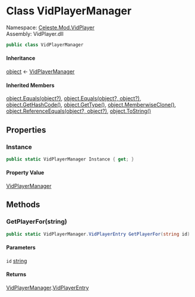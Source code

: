 # <a id="Celeste_Mod_VidPlayer_VidPlayerManager"></a> Class VidPlayerManager

Namespace: [Celeste.Mod.VidPlayer](Celeste.Mod.VidPlayer.md)  
Assembly: VidPlayer.dll  

```csharp
public class VidPlayerManager
```

#### Inheritance

[object](https://learn.microsoft.com/dotnet/api/system.object) ← 
[VidPlayerManager](Celeste.Mod.VidPlayer.VidPlayerManager.md)

#### Inherited Members

[object.Equals\(object?\)](https://learn.microsoft.com/dotnet/api/system.object.equals\#system\-object\-equals\(system\-object\)), 
[object.Equals\(object?, object?\)](https://learn.microsoft.com/dotnet/api/system.object.equals\#system\-object\-equals\(system\-object\-system\-object\)), 
[object.GetHashCode\(\)](https://learn.microsoft.com/dotnet/api/system.object.gethashcode), 
[object.GetType\(\)](https://learn.microsoft.com/dotnet/api/system.object.gettype), 
[object.MemberwiseClone\(\)](https://learn.microsoft.com/dotnet/api/system.object.memberwiseclone), 
[object.ReferenceEquals\(object?, object?\)](https://learn.microsoft.com/dotnet/api/system.object.referenceequals), 
[object.ToString\(\)](https://learn.microsoft.com/dotnet/api/system.object.tostring)

## Properties

### <a id="Celeste_Mod_VidPlayer_VidPlayerManager_Instance"></a> Instance

```csharp
public static VidPlayerManager Instance { get; }
```

#### Property Value

 [VidPlayerManager](Celeste.Mod.VidPlayer.VidPlayerManager.md)

## Methods

### <a id="Celeste_Mod_VidPlayer_VidPlayerManager_GetPlayerFor_System_String_"></a> GetPlayerFor\(string\)

```csharp
public static VidPlayerManager.VidPlayerEntry GetPlayerFor(string id)
```

#### Parameters

`id` [string](https://learn.microsoft.com/dotnet/api/system.string)

#### Returns

 [VidPlayerManager](Celeste.Mod.VidPlayer.VidPlayerManager.md).[VidPlayerEntry](Celeste.Mod.VidPlayer.VidPlayerManager.VidPlayerEntry.md)

